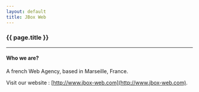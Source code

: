 ```yaml
---
layout: default
title: JBox Web
---
```


### {{ page.title }}
***


#### Who we are?

A french Web Agency, based in Marseille, France.


Visit our website : [http://www.jbox-web.com](http://www.jbox-web.com).

